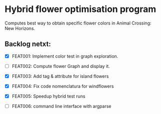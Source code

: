 # Hybrid flower optimisation program

Computes best way to obtain specific flower colors in Animal Crossing: New Horizons.

## Backlog netxt:

- [x] FEAT001: Implement color test in graph exploration.

- [ ] FEAT002: Compute flower Graph and display it.

- [x] FEAT003: Add tag & attribute for island flowers

- [x] FEAT004: Fix code nomenclatura for windflowers

- [x] FEAT005: Speedup hybrid test runs

- [ ] FEAT006: command line interface with argparse